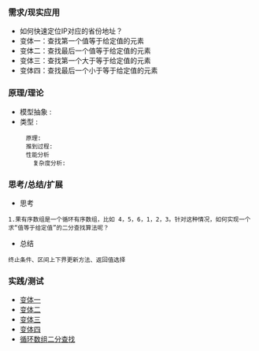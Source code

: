 ### **需求/现实应用**
+ 如何快速定位IP对应的省份地址？
+ 变体一：查找第一个值等于给定值的元素
+ 变体二：查找最后一个值等于给定值的元素
+ 变体三：查找第一个大于等于给定值的元素
+ 变体四：查找最后一个小于等于给定值的元素

### **原理/理论**
   + 模型抽象 :
   + 类型     :
```
     原理:
     推到过程:
     性能分析
       复杂度分析:
```

### **思考/总结/扩展**
+ 思考

```
1.果有序数组是一个循环有序数组，比如 4，5，6，1，2，3。针对这种情况，如何实现一个求“值等于给定值”的二分查找算法呢？
```
+ 总结

```
终止条件、区间上下界更新方法、返回值选择
```

### **实践/测试**
+ [变体一](/src/main/java/com/zlykernel/pratice/algorithm/search/BinarySearchSecond.java)
+ [变体二](/src/main/java/com/zlykernel/pratice/algorithm/search/BinarySearchSecond.java)
+ [变体三](/src/main/java/com/zlykernel/pratice/algorithm/search/BinarySearchSecond.java)
+ [变体四](/src/main/java/com/zlykernel/pratice/algorithm/search/BinarySearchSecond.java)
+ [循环数组二分查找]()
